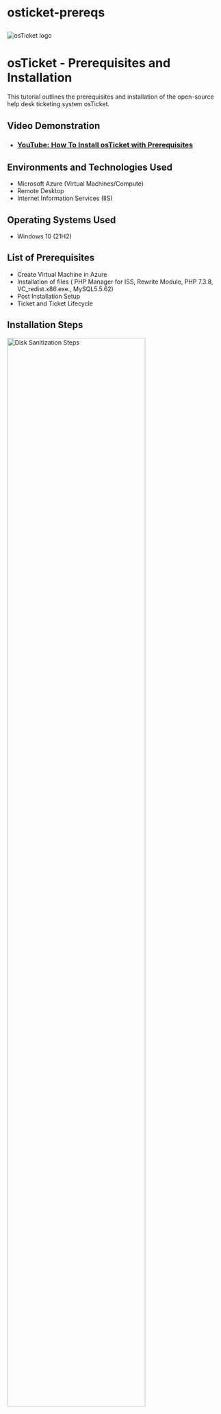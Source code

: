 # osticket-prereqs<p align="center">
<img src="https://i.imgur.com/Clzj7Xs.png" alt="osTicket logo"/>
</p>

<h1>osTicket - Prerequisites and Installation</h1>
This tutorial outlines the prerequisites and installation of the open-source help desk ticketing system osTicket.<br />


<h2>Video Demonstration</h2>

- ### [YouTube: How To Install osTicket with Prerequisites](https://www.youtube.com)

<h2>Environments and Technologies Used</h2>

- Microsoft Azure (Virtual Machines/Compute)
- Remote Desktop
- Internet Information Services (IIS)

<h2>Operating Systems Used </h2>

- Windows 10</b> (21H2)

<h2>List of Prerequisites</h2>

- Create Virtual Machine in Azure
- Installation of files ( PHP Manager for ISS, Rewrite Module, PHP 7.3.8, VC_redist.x86.exe., MySQL5.5.62)
- Post Installation Setup 
- Ticket and Ticket Lifecycle


<h2>Installation Steps</h2>

<p>
<img src="https://i.imgur.com/JYC65OM.png" height="80%" width="80%" alt="Disk Sanitization Steps"/>
</p> Create a Resource Group and Virtual Machine (VM) with 2-4 Virtual CPUs. Name VM, create a user name and password for remote desktop access. 
<p>

</p>
<br />

<p>
<img src="https://i.imgur.com/bNwbgOb.png" height="80%" width="80%" alt="Disk Sanitization Steps"/>
</p>
<p>
Install/Enable ISS in Windows with CGI, expand World Wide Web Srvices->Application Development Features->[X] CGI
</p>
<br />

<p>
<img src="https://i.imgur.com/aCTPLn0.png" height="80%" width="80%" alt="Disk Sanitization Steps"/>
</p>

<img src="https://i.imgur.com/aiqJKrn.png" height="80%" width="80%" alt="Disk Sanitization Steps"/>
Download and install PHP Manager for ISS, Rewrite Module, PHP 7.3.8, VC_redist.x86.exe.and MySQL5.5.62. 
-Typical Setup ->
-Launch Configuration Wizard (after install) ->
-Standard Configuration ->
-Create Password

</p>
<br />

<p>
<img src="https://i.imgur.com/DJmEXEB.png" height="80%" width="80%" alt="Disk Sanitization Steps"/>
</p>
<p>
Open ISS as a admin, Register PHP from within ISS, Reload ISS (Open IIS, Stop and Start the server)
</p>
<br />
